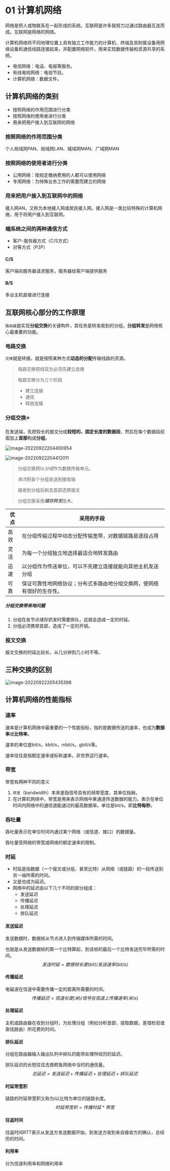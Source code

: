# 01 计算机网络

网络是把人或物联系在一起形成的系统。互联网是许多我努力过通过路由器互连而成。互联网是网络的网络。

计算机网络将不同地理位置上具有独立工作能力的计算机、终端及其附属设备用网络设备和通信线路连接起来，并配置网络软件，用来实现数据传输和资源共享的系统。

*   电信网络：电话、电报等服务。
*   有线电视网络：电视节目。
*   计算机网络：数据文件。

## 计算机网络的类别

*   按照网络的作用范围进行分类
*   按照网络的使用者进行分类
*   用来把用户接入到互联网的网络

### 按照网络的作用范围分类

个人局域网PAN、局域网LAN、城域网MAN、广域网MAN

### 按照网络的使用者进行分类

*   公用网络：按规定缴纳费用的人都可以使用网络
*   专用网络：为特殊业务工作的需要而建立的网络

### 用来把用户接入到互联网中的网络

接入网AN，又称为本地接入网或居民接入网。接入网是一类比较特殊的计算机网络，用于将用户接入到互联网。

### 端系统之间的两种通信方式

*   客户-服务器方式（C/S方式）
*   对等方式（P2P）

#### C/S

客户端向服务器请求服务，服务器给客户端提供服务

#### B/S

多台主机直接进行连接

## 互联网核心部分的工作原理

`路由器`是实现**分组交换**的关键构件，其任务是转发收到的分组，**分组转发**是网络核心最重要的功能。

### 电路交换

`交换`就是转接，就是按照某种方式**动态的分配**传输线路的资源。

>   电路交换铜线双方必须先建立连接
>
>   电路交换分为三个阶段
>
>   *   建立连接
>   *   通信
>   *   释放连接

### 分组交换:star:

在发送端，先把较长的报文分成**较短的、固定长度的数据段**，然后在每个数据段前面加上**首部**构成**分组**。

![image-20220922204400954](Untitled.assets/image-20220922204400954.png)

![image-20220922204412011](Untitled.assets/image-20220922204412011.png)

>   分组交换网以*分组*作为数据传输单元。
>
>   *依次*把各个分组发送到接收端
>
>   接收到分组后剥去首部还原报文
>
>   分组交换采用***储存转发***技术。

| 优点 | 采用的手段                                                   |
| ---- | ------------------------------------------------------------ |
| 高效 | 在分组传输过程中动态分配传输宽带，对数据链路是逐段占用       |
| 灵活 | 为每一个分组独立地选择最适合地转发路由                       |
| 迅速 | 以分组作为传送单位，可以不先建立连接就能向其他主机发送分组   |
| 可靠 | 保证可靠性地网络协议；分布式多路由地分组交换网，使网络有很好的生存性。 |

##### 分组交换带来地问题

1.  分组在各节点储存抓发时需要排队，这就会造成一定的时延。
2.  分组必须携带首部，造成了一定的开销。

###  报文交换

报文交换的时延比较长，从几分钟到几小时不等。

## 三种交换的区别

![image-20220922205435398](Untitled.assets/image-20220922205435398.png)

## 计算机网络的性能指标

### 速率

速率是计算机网络中最重要的一个性能指标，指的是数据传送的速率，也成为**数据率**或**比特率**。

速率的单位是bit/s，kbit/s，mbit/s，gbit/s等。

速率往往是指额定速率或标称速率，非世界运行速率。

### 带宽

带宽有两种不同的意义

1.  `带宽`（bandwidth）本来是指信号具有的频带宽度，其单位指赫。
2.  在计算机网络中，带宽是用来表示网络中某通道传送数据的能力。表示在单位时间内网络中的通信道能通过的最高数据率。单位是bit/s，即**比特每秒**。

### 吞吐量

吞吐量表示在单位时间内通过某个网络（或信道、接口）的数据量。

吞吐量受网络的带宽或网络的额定速率的限制。

### 时延

*   时延是指数据（一个报文或分组，甚至比特）从网络（或链路）的一段传送到另一端所需的时间。
*   又是也成为延迟。
*   网络中的延迟由以下几个不同的部分组成：
    *   发送延迟
    *   传播延迟
    *   处理延迟
    *   排队延迟

#### 发送延迟

发送数据时，数据帧从节点进入到传输媒体所需的时间。

也就是从发送数据帧的第一个比特算起，到该帧的最后一个比特发送完毕所需的时间。
$$
发送时延=数据帧长度(bit)/发送速率(bit/s)
$$

#### 传播延迟

电磁波在信道中需要传播一定的距离所需要的时间。
$$
传播延迟=信道长度(米)/信号在信道上传播速率(米/s)
$$

#### 处理延迟

主机或路由器在收到分组时，为处理分组（例如分析首部，提取数据，差错检验或查找路由）所花费的时间。

#### 排队延迟 

分组在路由器输入输出队列中排队的能带处理所经历的延迟。

排队延迟的长短往往去救鳄鱼网络中当时的通信量。
$$
总延迟=发送延迟+传播延迟+处理延迟+排队延迟
$$

#### 时延带宽积

链路的时延带宽积又称为i以比特为单位的链路长度。
$$
时延带宽积=传播时延*带宽
$$

#### 往返时间

往返时间RTT表示从发送方发送数据开始，到发送方收到来自接收方的确认，总经历的时间。

#### 利用率

分为信道利用率和网络利用率











